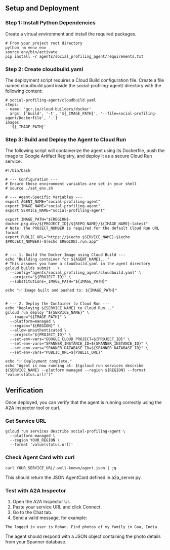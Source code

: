 ## Setup and Deployment
### Step 1: Install Python Dependencies
Create a virtual environment and install the required packages.

```aiexclude
# From your project root directory
python -m venv env
source env/bin/activate
pip install -r agents/social_profiling_agent/requirements.txt
```

### Step 2: Create cloudbuild.yaml
The deployment script requires a Cloud Build configuration file. Create a file named cloudbuild.yaml inside the social-profiling-agent/ directory with the following content:

```aiexclude
# social-profiling-agent/cloudbuild.yaml
steps:
- name: 'gcr.io/cloud-builders/docker'
  args: ['build', '-t', '${_IMAGE_PATH}', '--file=social-profiling-agent/Dockerfile', '.']
images:
- '${_IMAGE_PATH}'
```

### Step 3: Build and Deploy the Agent to Cloud Run
The following script will containerize the agent using its Dockerfile, push the image to Google Artifact Registry, and deploy it as a secure Cloud Run service.

```aiexclude
#!/bin/bash

# --- Configuration ---
# Ensure these environment variables are set in your shell
# source ./set_env.sh 

# --- Agent-Specific Variables ---
export AGENT_NAME="social-profiling-agent"
export IMAGE_NAME="social-profiling-agent"
export SERVICE_NAME="social-profiling-agent"

export IMAGE_PATH="${REGION}-docker.pkg.dev/${PROJECT_ID}/${REPO_NAME}/${IMAGE_NAME}:latest"
# Note: The PROJECT_NUMBER is required for the default Cloud Run URL format
export PUBLIC_URL="https://$(echo $SERVICE_NAME)-$(echo $PROJECT_NUMBER)-$(echo $REGION).run.app"


# --- 1. Build the Docker Image using Cloud Build ---
echo "Building container for ${AGENT_NAME}..."
# This assumes you have a cloudbuild.yaml in the agent directory
gcloud builds submit . \
  --config="agents/social_profiling_agent/cloudbuild.yaml" \
  --project="${PROJECT_ID}" \
  --substitutions=_IMAGE_PATH="${IMAGE_PATH}"

echo "✅ Image built and pushed to: ${IMAGE_PATH}"


# --- 2. Deploy the Container to Cloud Run ---
echo "Deploying ${SERVICE_NAME} to Cloud Run..."
gcloud run deploy "${SERVICE_NAME}" \
  --image="${IMAGE_PATH}" \
  --platform=managed \
  --region="${REGION}" \
  --allow-unauthenticated \
  --project="${PROJECT_ID}" \
  --set-env-vars="GOOGLE_CLOUD_PROJECT=${PROJECT_ID}" \
  --set-env-vars="SPANNER_INSTANCE_ID=${SPANNER_INSTANCE_ID}" \
  --set-env-vars="SPANNER_DATABASE_ID=${SPANNER_DATABASE_ID}" \
  --set-env-vars="PUBLIC_URL=${PUBLIC_URL}"

echo "✅ Deployment complete."
echo "Agent is now running at: $(gcloud run services describe ${SERVICE_NAME} --platform managed --region ${REGION} --format 'value(status.url)')"

```

## Verification
Once deployed, you can verify that the agent is running correctly using the A2A Inspector tool or curl.

### Get Service URL
```aiexclude
gcloud run services describe social-profiling-agent \
  --platform managed \
  --region YOUR_REGION \
  --format 'value(status.url)'

```

### Check Agent Card with curl
```aiexclude
curl YOUR_SERVICE_URL/.well-known/agent.json | jq

```

This should return the JSON AgentCard defined in a2a_server.py.

### Test with A2A Inspector
1. Open the A2A Inspector UI.
2. Paste your service URL and click Connect.
3. Go to the Chat tab.
4. Send a valid message, for example:
```aiexclude
The logged in user is Rohan. Find photos of my family in Goa, India.
```
The agent should respond with a JSON object containing the photo details from your Spanner database.

